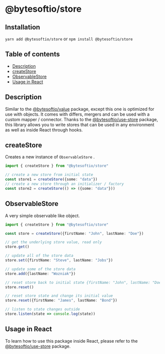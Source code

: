 # @bytesoftio/store

## Installation

`yarn add @bytesoftio/store` or `npm install @bytesoftio/store`

## Table of contents

<!-- START doctoc generated TOC please keep comment here to allow auto update -->
<!-- DON'T EDIT THIS SECTION, INSTEAD RE-RUN doctoc TO UPDATE -->


- [Description](#description)
- [createStore](#createstore)
- [ObservableStore](#observablestore)
- [Usage in React](#usage-in-react)

<!-- END doctoc generated TOC please keep comment here to allow auto update -->

## Description

Similar to the [@bytesoftio/value](https://github.com/bytesoftio/value) package, except this one is optimized for use with objects. It comes with
differs, mergers and can be used with a custom mapper / connector. Thanks to the [@bytesoftio/use-store](https://github.com/bytesoftio/use-store) package, this library allows you to write stores that can be used in any environment as well as inside React through hooks.

## createStore

Creates a new instance of `ObservableStore` .

```ts
import { createStore } from "@bytesoftio/store"

// create a new store from initial state
const store1 = createStore({some: "data"})
// create a new store through an initializer / factory
const store2 = createStore(() => ({some: "data"}))
```

## ObservableStore

A very simple observable like object.

```ts
import { createStore } from "@bytesoftio/store"

const store = createStore({firstName: "John", lastName: "Doe"})

// get the underlying store value, read only
store.get()

// update all of the store data
store.set({firstName: "Steve", lastName: "Jobs"})

// update some of the store data
store.add({lastName: "Wozniak"})

// reset store back to initial state {firstName: "John", lastName: "Doe"}
store.reset()

// reset store state and change its initial value
store.reset({firstName: "James", lastName: "Bond"})

// listen to state changes outside
store.listen(state => console.log(state))
```

## Usage in React

To learn how to use this package inside React, please refer to the [@bytesoftio/use-store](https://github.com/bytesoftio/use-store) package.